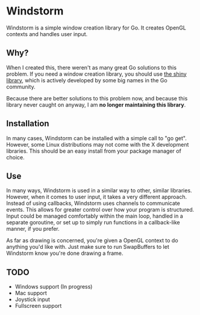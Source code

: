 Windstorm
=========
Windstorm is a simple window creation library for Go. It creates OpenGL
contexts and handles user input.

Why?
----
When I created this, there weren't as many great Go solutions to this problem.
If you need a window creation library, you should use
[the shiny library](http://golang.org/x/exp/shiny), which is actively
developed by some big names in the Go community.

Because there are better solutions to this problem now, and because this library
never caught on anyway, I am **no longer maintaining this library**.

Installation
------------
In many cases, Windstorm can be installed with a simple call to "go get".
However, some Linux distributions may not come with the X development
libraries. This should be an easy install from your package manager of choice.

Use
---
In many ways, Windstorm is used in a similar way to other, similar libraries.
However, when it comes to user input, it takes a very different approach.
Instead of using callbacks, Windstorm uses channels to communicate events. This
allows for greater control over how your program is structured. Input could be
managed comfortably within the main loop, handled in a separate goroutine, or
set up to simply run functions in a callback-like manner, if you prefer.

As far as drawing is concerned, you're given a OpenGL context to do anything
you'd like with. Just make sure to run SwapBuffers to let Windstorm know you're
done drawing a frame.

TODO
----
 - Windows support (In progress)
 - Mac support
 - Joystick input
 - Fullscreen support
